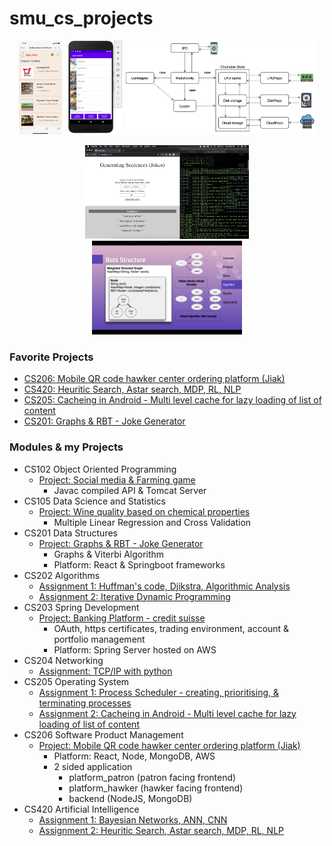 # smu_cs_projects

<p align="center">
  <img src="./206_software_product_management/platform_patron/pictures/IMG_1652.PNG" height="150" title="cs_project">
  <img src="./205_operating_systems/assignment_3/pictures/phone.png" height="150" title="cs_project">
  <img src="./205_operating_systems/assignment_3/pictures/architecture.png" height="150" title="cs_project">
</p>
<p align="center">
  <img src="./201_data_structures/final_project/pictures/interface.png" height="150" title="cs_project">
  <img src="./201_data_structures/final_project/pictures/structure.png" height="150" title="cs_project">
</p>

### Favorite Projects
- [CS206: Mobile QR code hawker center ordering platform (Jiak)](./206_software_product_management/platform_patron)
- [CS420: Heuritic Search, Astar search, MDP, RL, NLP](./420_artificial_intelligence/code_assignment_2)
- [CS205: Cacheing in Android - Multi level cache for lazy loading of list of content](./205_operating_systems/assignment_3)
- [CS201: Graphs & RBT - Joke Generator](./201_data_structures/final_project)

### Modules & my Projects
- CS102 Object Oriented Programming
  - [Project: Social media & Farming game](./102_oop/final_project)
    - Javac compiled API & Tomcat Server
- CS105 Data Science and Statistics
  - [Project: Wine quality based on chemical properties](./105_data_science/wine-quality-jupyter)
    - Multiple Linear Regression and Cross Validation
- CS201 Data Structures
  - [Project: Graphs & RBT - Joke Generator](./201_data_structures/final_project)
    - Graphs & Viterbi Algorithm
    - Platform: React & Springboot frameworks
- CS202 Algorithms
  - [Assignment 1: Huffman's code, Djikstra, Algorithmic Analysis](./202_algorithms/assignment_1)
  - [Assignment 2: Iterative Dynamic Programming](./202_algorithms/assignment_2)
- CS203 Spring Development
  - [Project: Banking Platform - credit suisse](./203_spring_development/final_project)
    - OAuth, https certificates, trading environment, account & portfolio management
    - Platform: Spring Server hosted on AWS
- CS204 Networking
  - [Assignment: TCP/IP with python](./204_networking/assignment_01339300)
- CS205 Operating System
  - [Assignment 1: Process Scheduler - creating, prioritising, & terminating processes](./205_operating_systems/assignment_1)
  - [Assignment 2: Cacheing in Android - Multi level cache for lazy loading of list of content](./205_operating_systems/assignment_3)
- CS206 Software Product Management
  - [Project: Mobile QR code hawker center ordering platform (Jiak)](./206_software_product_management/platform_patron)
    - Platform: React, Node, MongoDB, AWS
    - 2 sided application
      - platform_patron (patron facing frontend)
      - platform_hawker (hawker facing frontend)
      - backend (NodeJS, MongoDB)
- CS420 Artificial Intelligence
  - [Assignment 1: Bayesian Networks, ANN, CNN](./420_artificial_intelligence/assignment_1.pdf)
  - [Assignment 2: Heuritic Search, Astar search, MDP, RL, NLP](./420_artificial_intelligence/code_assignment_2)

